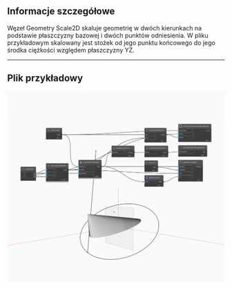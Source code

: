 ## Informacje szczegółowe
Węzeł Geometry Scale2D skaluje geometrię w dwóch kierunkach na podstawie płaszczyzny bazowej i dwóch punktów odniesienia. W pliku przykładowym skalowany jest stożek od jego punktu końcowego do jego środka ciężkości względem płaszczyzny YZ.
___
## Plik przykładowy

![Scale2D](./Autodesk.DesignScript.Geometry.Geometry.Scale2D_img.jpg)

